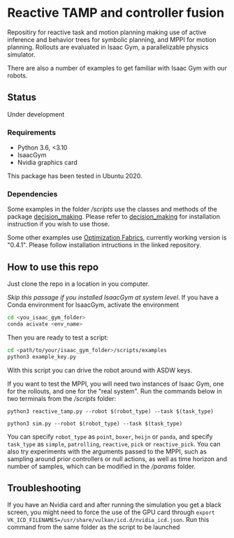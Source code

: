 # Reactive TAMP and controller fusion

Repositiry for reactive task and motion planning making use of active inference and behavior trees for symbolic planning, and MPPI for motion planning. Rollouts are evaluated in Isaac Gym, a parallelizable physics simulator.

There are also a number of examples to get familiar with Isaac Gym with our robots. 

## Status
Under development

### Requirements
- Python 3.6, <3.10
- IsaacGym 
- Nvidia graphics card

This package has been tested in Ubuntu 2020.

### Dependencies
Some examples in the folder */scripts* use the classes and methods of the package [decision_making](https://gitlab.tudelft.nl/airlab-delft/ng-staging/controller_fusion/decision_making). Please refer to [decision_making](https://gitlab.tudelft.nl/airlab-delft/ng-staging/controller_fusion/decision_making) for installation instruction if you wish to use those.

Some other examples use [Optimization Fabrics](https://github.com/maxspahn/fabrics), currently working version is "0.4.1". Please follow installation intructions in the linked repository. 

## How to use this repo
Just clone the repo in a location in you computer. 

*Skip this passage if you installed IsaacGym at system level*. If you have a Conda environment for IsaacGym, activate the environment

````bash
cd <you_isaac_gym_folder>
conda acivate <env_name>
````

Then you are ready to test a script:

````bash
cd <path/to/your/isaac_gym_folder>/scripts/examples
python3 example_key.py
````
With this script you can drive the robot around with ASDW keys. 

If you want to test the MPPI, you will need two instances of Isaac Gym, one for the rollouts, and one for the "real system". Run the commands below in two terminals from the */scripts* folder: 
````
python3 reactive_tamp.py --robot $(robot_type) --task $(task_type)
````

````
python3 sim.py --robot $(robot_type) --task $(task_type)
````

You can specify `robot_type` as `point`, `boxer`, `heijn` or `panda`, and specify `task_type` as `simple`, `patrolling`, `reactive`, `pick` or `reactive_pick`. You can also try experiments with the arguments passed to the MPPI, such as sampling around prior controllers or null actions, as well as time horizon and number of samples, which can be modified in the */params* folder. 

## Troubleshooting
If you have an Nvidia card and after running the simulation you get a black screen, you might need to force the use of the GPU card through ``export VK_ICD_FILENAMES=/usr/share/vulkan/icd.d/nvidia_icd.json``. Run this command from the same folder as the script to be launched
